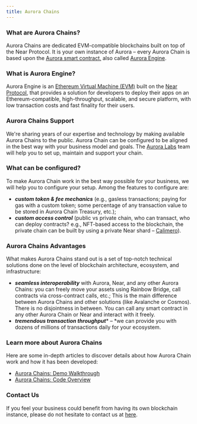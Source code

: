 ```yaml
---
title: Aurora Chains
---
```

### What are Aurora Chains?

Aurora Chains are dedicated EVM-compatible blockchains built on top of the Near Protocol. It is your own instance of Aurora – every Aurora Chain is based upon the [Aurora smart contract,](https://github.com/aurora-is-near/aurora-engine/) also called [Aurora Engine](https://doc.aurora.dev/getting-started/aurora-engine).

### What is Aurora Engine?

Aurora Engine is an [Ethereum Virtual Machine (EVM)](https://doc.aurora.dev/evm/evm-overview) built on the [Near Protocol](https://medium.com/dia-insights/hello-near-protocol-dia-oracles-now-available-natively-on-near-3bbef5b3f13), that provides a solution for developers to deploy their apps on an Ethereum-compatible, high-throughput, scalable, and secure platform, with low transaction costs and fast finality for their users.

### Aurora Chains Support

We're sharing years of our expertise and technology by making available Aurora Chains to the public. Aurora Chain can be configured to be aligned in the best way with your business model and goals. The [Aurora Labs](https://auroralabs.dev/) team will help you to set up, maintain and support your chain.

### What can be configured?

To make Aurora Chain work in the best way possible for your business, we will help you to configure your setup. Among the features to configure are:

*   ***custom token & fee mechanics*** (e.g., gasless transactions; paying for gas with a custom token; some percentage of any transaction value to be stored in Aurora Chain Treasury, etc.);
*   ***custom access control*** (public vs private chain, who can transact, who can deploy contracts? e.g., NFT-based access to the blockchain, the private chain can be built by using a private Near shard – [Calimero](https://www.calimero.network/)).

### Aurora Chains Advantages

What makes Aurora Chains stand out is a set of top-notch technical solutions done on the level of blockchain architecture, ecosystem, and infrastructure:

*   ***seamless interoperability*** with Aurora, Near, and any other Aurora Chains: you can freely move your assets using Rainbow Bridge, call contracts via cross-contract calls, etc.; This is the main difference between Aurora Chains and other solutions (like Avalanche or Cosmos). There is no disjointness in between. You can call any smart contract in any other Aurora Chain or Near and interact with it freely.
*   ***tremendous transaction throughput**** – *we can provide you with dozens of millions of transactions daily for your ecosystem.

### Learn more about Aurora Chains

Here are some in-depth articles to discover details about how Aurora Chain work and how it has been developed:

*   [Aurora Chains: Demo Walkthrough](/blog/aurora-chains-demo)
*   [Aurora Chains: Code Overview](/blog/aurora-chains-code-overview)

### Contact Us

If you feel your business could benefit from having its own blockchain instance, please do not hesitate to contact us at [here](https://auroracloud.dev/).
